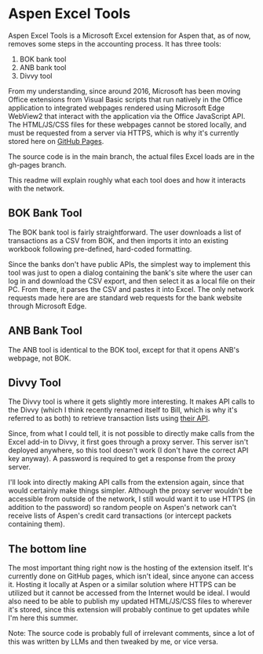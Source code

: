 # Aspen Excel Tools
Aspen Excel Tools is a Microsoft Excel extension for Aspen that, as of now, removes some steps in the accounting process.
It has three tools:
1. BOK bank tool
2. ANB bank tool
3. Divvy tool

From my understanding, since around 2016, Microsoft has been moving Office extensions from Visual Basic scripts that run natively in the Office application to integrated webpages rendered using Microsoft Edge WebView2 that interact with the application via the Office JavaScript API. The HTML/JS/CSS files for these webpages cannot be stored locally, and must be requested from a server via HTTPS, which is why it's currently stored here on [GitHub Pages](https://evansonin.github.io/Aspen-Excel-Tools/taskpane.html).

The source code is in the main branch, the actual files Excel loads are in the gh-pages branch.

This readme will explain roughly what each tool does and how it interacts with the network.

## BOK Bank Tool
The BOK bank tool is fairly straightforward. The user downloads a list of transactions as a CSV from BOK, and then imports it into an existing workbook following pre-defined, hard-coded formatting.

Since the banks don't have public APIs, the simplest way to implement this tool was just to open a dialog containing the bank's site where the user can log in and download the CSV export, and then select it as a local file on their PC. From there, it parses the CSV and pastes it into Excel. The only network requests made here are are standard web requests for the bank website through Microsoft Edge.
## ANB Bank Tool
The ANB tool is identical to the BOK tool, except for that it opens ANB's webpage, not BOK.
## Divvy Tool
The Divvy tool is where it gets slightly more interesting. It makes API calls to the Divvy (which I think recently renamed itself to Bill, which is why it's referred to as both) to retrieve transaction lists using [their API](https://developer.bill.com/docs/home).

Since, from what I could tell, it is not possible to directly make calls from the Excel add-in to Divvy, it first goes through a proxy server. This server isn't deployed anywhere, so this tool doesn't work (I don't have the correct API key anyway). A password is required to get a response from the proxy server.

I'll look into directly making API calls from the extension again, since that would certainly make things simpler. Although the proxy server wouldn't be accessible from outside of the network, I still would want it to use HTTPS (in addition to the password) so random people on Aspen's network can't receive lists of Aspen's credit card transactions (or intercept packets containing them).

## The bottom line
The most important thing right now is the hosting of the extension itself. It's currently done on GitHub pages, which isn't ideal, since anyone can access it. Hosting it locally at Aspen or a similar solution where HTTPS can be utilized but it cannot be accessed from the Internet would be ideal. I would also need to be able to publish my updated HTML/JS/CSS files to wherever it's stored, since this extension will probably continue to get updates while I'm here this summer.

Note: The source code is probably full of irrelevant comments, since a lot of this was written by LLMs and then tweaked by me, or vice versa.